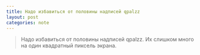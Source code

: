 ```yaml
---
title: Надо избавиться от половины надписей qpalzz
layout: post
categories: note
---
```

> Надо избавиться от половины надписей qpalzz. Их слишком много на один квадратный пиксель экрана.